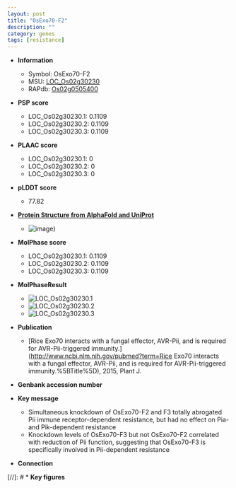 ```yaml
---
layout: post
title: "OsExo70-F2"
description: ""
category: genes
tags: [resistance]
---
```


* **Information**  
    + Symbol: OsExo70-F2  
    + MSU: [LOC_Os02g30230](http://rice.plantbiology.msu.edu/cgi-bin/ORF_infopage.cgi?orf=LOC_Os02g30230)  
    + RAPdb: [Os02g0505400](http://rapdb.dna.affrc.go.jp/viewer/gbrowse_details/irgsp1?name=Os02g0505400)  

* **PSP score**  
    + LOC_Os02g30230.1: 0.1109 
    + LOC_Os02g30230.2: 0.1109 
    + LOC_Os02g30230.3: 0.1109 

* **PLAAC score**  
    + LOC_Os02g30230.1: 0 
    + LOC_Os02g30230.2: 0 
    + LOC_Os02g30230.3: 0 

* **pLDDT score**
    + 77.82

* **[Protein Structure from AlphaFold and UniProt](https://www.uniprot.org/uniprotkb/Q6K647/entry#structure)**
    + ![image](https://ricepsp.github.io/images/Q6/AF-Q6K647-F1.png))

* **MolPhase score**
    + LOC_Os02g30230.1: 0.1109
    + LOC_Os02g30230.2: 0.1109
    + LOC_Os02g30230.3: 0.1109

* **MolPhaseResult**
    + ![LOC_Os02g30230.1](https://ricepsp.github.io/pictures/LOC_Os02g/LOC_Os02g30230.1.png)
    + ![LOC_Os02g30230.2](https://ricepsp.github.io/pictures/LOC_Os02g/LOC_Os02g30230.2.png)
    + ![LOC_Os02g30230.3](https://ricepsp.github.io/pictures/LOC_Os02g/LOC_Os02g30230.3.png)

* **Publication**  
    + [Rice Exo70 interacts with a fungal effector, AVR-Pii, and is required for AVR-Pii-triggered immunity.](http://www.ncbi.nlm.nih.gov/pubmed?term=Rice Exo70 interacts with a fungal effector, AVR-Pii, and is required for AVR-Pii-triggered immunity.%5BTitle%5D), 2015, Plant J.

* **Genbank accession number**  

* **Key message**  
    + Simultaneous knockdown of OsExo70-F2 and F3 totally abrogated Pii immune receptor-dependent resistance, but had no effect on Pia- and Pik-dependent resistance
    + Knockdown levels of OsExo70-F3 but not OsExo70-F2 correlated with reduction of Pii function, suggesting that OsExo70-F3 is specifically involved in Pii-dependent resistance

* **Connection**  

[//]: # * **Key figures**  


